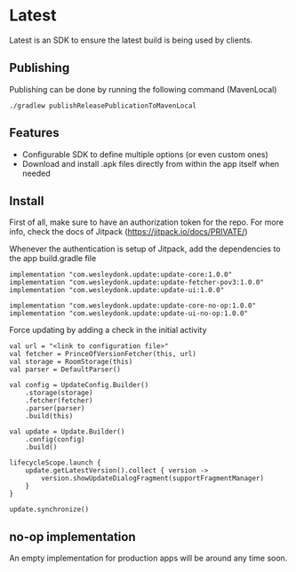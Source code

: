 # Latest

Latest is an SDK to ensure the latest build is being used by clients.

## Publishing

Publishing can be done by running the following command (MavenLocal)
```
./gradlew publishReleasePublicationToMavenLocal
```

## Features

- Configurable SDK to define multiple options (or even custom ones)
- Download and install .apk files directly from within the app itself when needed

## Install

First of all, make sure to have an authorization token for the repo.
For more info, check the docs of Jitpack (https://jitpack.io/docs/PRIVATE/)

Whenever the authentication is setup of Jitpack, add the dependencies to the app build.gradle file
```
implementation "com.wesleydonk.update:update-core:1.0.0"
implementation "com.wesleydonk.update:update-fetcher-pov3:1.0.0"
implementation "com.wesleydonk.update:update-ui:1.0.0"

implementation "com.wesleydonk.update:update-core-no-op:1.0.0"
implementation "com.wesleydonk.update:update-ui-no-op:1.0.0"
```

Force updating by adding a check in the initial activity
```
val url = "<link to configuration file>"
val fetcher = PrinceOfVersionFetcher(this, url)
val storage = RoomStorage(this)
val parser = DefaultParser()

val config = UpdateConfig.Builder()
    .storage(storage)
    .fetcher(fetcher)
    .parser(parser)
    .build(this)

val update = Update.Builder()
    .config(config)
    .build()

lifecycleScope.launch {
    update.getLatestVersion().collect { version ->
        version.showUpdateDialogFragment(supportFragmentManager)
    }
}

update.synchronize()
```

## no-op implementation

An empty implementation for production apps will be around any time soon.